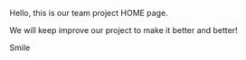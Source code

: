 Hello, this is our team project HOME page.

We will keep improve our project to make it better and better!



Smile
